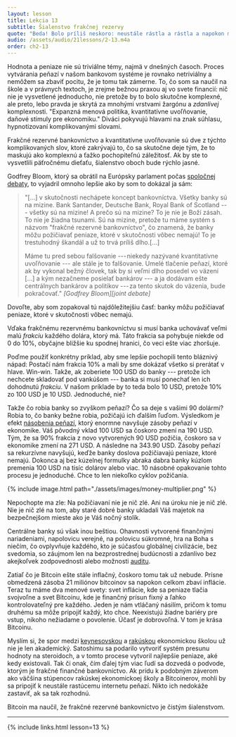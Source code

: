 ```yaml
---
layout: lesson
title: Lekcia 13
subtitle: Šialenstvo frakčnej rezervy
quote: "Beda! Bolo príliš neskoro: neustále rástla a rástla a napokon musela pokľaknúť: o chvíľu už na to nebol priestor a pokúsila sa ľahnúť si, s jedným lakťom opretým o dvere a druhou rukou si držiac hlavu. Stále rástla a napokon si dala jednu ruku von z okna a jednu nohu si strčila do komína a povedala si \"Teraz už viac neviem urobiť – čo bude so mnou?\""
audio: /assets/audio/21lessons/2-13.m4a
order: ch2-13
---
```


Hodnota a peniaze nie sú triviálne témy, najmä v dnešných časoch. Proces 
vytvárania peňazí v našom bankovom systéme je rovnako netriviálny a 
nemôžem sa zbaviť pocitu, že je tomu tak zámerne. To, čo som sa naučil 
na škole a v právnych textoch, je zrejme bežnou praxou aj vo svete financií: 
nič nie je vysvetlené jednoducho, nie pretože by to bolo skutočne komplexné, 
ale preto, lebo pravda je skrytá za mnohými vrstvami žargónu a *zdanlivej* 
komplexnosti. "Expanzná menová politika, kvantitatívne uvoľňovanie, daňové 
stimuly pre ekonomiku." Diváci pokyvujú hlavami na znak súhlasu, hypnotizovaní 
komplikovanými slovami.

Frakčné rezervné bankovníctvo a kvantitatívne uvoľňovanie sú dve z týchto 
komplikovaných slov, ktoré zakrývajú to, čo sa skutočne deje tým, že to 
maskujú ako komplexnú a ťažko pochopiteľnú záležitosť. Ak by ste to 
vysvetlili päťročnému dieťaťu, šialenstvo oboch bude rýchlo jasné.

Godfrey Bloom, ktorý sa obrátil na Európsky parlament počas [spoločnej 
debaty], to vyjadril omnoho lepšie ako by som to dokázal ja sám:

> "[...] v skutočnosti nechápete koncept bankovníctva. Všetky banky 
> sú na mizine. Bank Santander, Deutsche Bank, Royal Bank of Scotland ---
> všetky sú na mizine! A prečo sú na mizine? To je nie je Boží zásah. 
> To nie je žiadna tsunami. Sú na mizine, pretože tu máme systém s názvom 
> "frakčné rezervné bankovníctvo", čo znamená, že banky môžu požičiavať 
> peniaze, ktoré v skutočnosti vôbec nemajú! To je trestuhodný škandál a už 
> to trvá príliš dlho.[...]
>
> Máme tu pred sebou falšovanie --- niekedy nazývané kvantitatívne 
> uvoľňovanie --- ale stále je to falšovanie. Umelé tlačenie peňazí, ktoré 
> ak by vykonal bežný človek, tak by si veľmi dlho posedel vo väzení [...] 
> a kým nezačneme posielať bankárov --- a ja dodávam ešte centrálnych 
> bankárov a politikov --- za tento skutok do väzenia, bude pokračovať."
> <cite>[Godfrey Bloom][joint debate]</cite>

Dovoľte, aby som zopakoval tú najdôležitejšiu časť: banky môžu požičiavať 
peniaze, ktoré v skutočnosti vôbec nemajú.

Vďaka frakčnému rezervnému bankovníctvu si musí banka uchovávať veľmi malú 
*frakciu* každého dolára, ktorý má. Táto frakcia sa pohybuje niekde od 0 do 10%, 
obyčajne bližšie ku spodnej hranici, čo veci ešte viac zhoršuje.

Poďme použiť konkrétny príklad, aby sme lepšie pochopili tento bláznivý nápad: 
Postačí nám frakcia 10% a mali by sme dokázať všetko si prerátať v hlave. Win-win. 
Takže, ak zoberiete 100 USD do banky --- pretože ich nechcete skladovať pod 
vankúšom --- banka si musí ponechať len ich dohodnutú *frakciu*. V našom príklade 
by to teda bolo 10 USD, pretože 10% zo 100 USD je 10 USD. Jednoduché, nie?

Takže čo robia banky so zvyškom peňazí? Čo sa deje s vašimi 90 dolármi? Robia to, 
čo banky bežne robia, požičajú ich ďalším ľuďom. Výsledkom je efekt [násobenia peňazí], 
ktorý enormne navyšuje zásoby peňazí v ekonomike. Váš pôvodný vklad 100 USD sa 
čoskoro zmení na 190 USD. Tým, že sa 90% frakcia z novo vytvorených 90 USD požičia, 
čoskoro sa v ekonomike zmení na 271 USD. A následne na 343.90 USD. Zásoby peňazí 
sa rekurzívne navyšujú, keďže banky doslova požičiavajú peniaze, ktoré nemajú. 
Dokonca aj bez kúzelnej formulky abraka dabra banky kúzlom premenia 100 USD na 
tisíc dolárov alebo viac. 10 násobné opakovanie tohto procesu je jednoduché. 
Chce to len niekoľko cyklov požičania.

{% include image.html path="./assets/images/money-multiplier.png" %}

Nepochopte ma zle: Na požičiavaní nie je nič zlé. Ani na úroku nie je nič zlé. 
Nie je nič zlé na tom, aby staré dobré banky ukladali Váš majetok na 
bezpečnejšom mieste ako je Váš nočný stolík.

Centrálne banky sú však inou beštiou. Ohavnosti vytvorené finančnými nariadeniami, 
napolovicu verejné, na polovicu súkromné, hra na Boha s niečím, čo ovplyvňuje 
každého, kto je súčasťou globálnej civilizácie, bez svedomia, so záujmom 
len na bezprostrednej budúcnosti a zdanlivo bez akejkoľvek zodpovednosti 
alebo možnosti [auditu].

Zatiaľ čo je Bitcoin ešte stále inflačný, čoskoro tomu tak už nebude. 
Prísne obmedzená zásoba 21 miliónov bitcoinov sa napokon celkom zbaví inflácie. 
Teraz tu máme dva menové svety: svet inflácie, kde sa peniaze tlačia svojvoľne 
a svet Bitcoinu, kde je finančný prísun fixný a ľahko kontrolovateľný pre každého. 
Jeden je nám vtláčaný násilím, pričom k tomu druhému sa môže pripojiť každý, kto chce. 
Neexistujú žiadne bariéry pre vstup, nikoho nežiadame o povolenie. Účasť je dobrovoľná. 
V tom je krása Bitcoinu.

Myslím si, že spor medzi [keynesovskou] a [rakúskou] ekonomickou školou už nie je len 
akademický. Satoshimu sa podarilo vytvoriť systém presunu hodnoty na steroidoch, 
a v tomto procese vytvoril najlepšie peniaze, aké kedy existovali. Tak či onak, 
čím ďalej tým viac ľudí sa dozvedá o podvode, ktorým je frakčné finančné bankovníctvo. 
Ak prídu k podobným záverom ako väčšina stúpencov rakúskej ekonomickoej školy a Bitcoinerov, 
mohli by sa pripojiť k neustále rastúcemu internetu peňazí. Nikto ich nedokáže 
zastaviť, ak sa tak rozhodnú.

Bitcoin ma naučil, že frakčné rezervné bankovníctvo je čistým šialenstvom.

---

{% include links.html lesson=13 %}

[The Creature From Jekyll Island]: https://archive.org/details/pdfy--Pori1NL6fKm2SnY

[spoločnej debaty]: https://www.youtube.com/watch?v=hYzX3YZoMrs
[násobenia peňazí]: https://en.wikipedia.org/wiki/Money_multiplier
[auditu]: https://i.imgur.com/O03TBuP.jpg
[keynesovskou]: https://en.wikipedia.org/wiki/Keynesian_economics
[rakúskou]: https://en.wikipedia.org/wiki/Austrian_School

<!-- Wikipedia -->
[alice]: https://en.wikipedia.org/wiki/Alice%27s_Adventures_in_Wonderland
[carroll]: https://en.wikipedia.org/wiki/Lewis_Carroll
